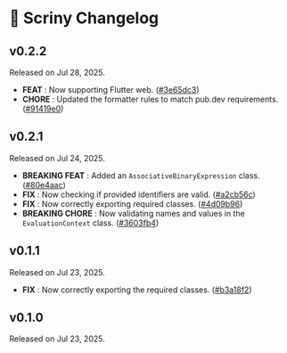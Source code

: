 # 📰 Scriny Changelog

## v0.2.2
Released on Jul 28, 2025.

* **FEAT** : Now supporting Flutter web. ([#3e65dc3](https://github.com/Skyost/Scriny/commit/3e65dc3))
* **CHORE** : Updated the formatter rules to match pub.dev requirements. ([#91419e0](https://github.com/Skyost/Scriny/commit/91419e0))

## v0.2.1
Released on Jul 24, 2025.

* **BREAKING FEAT** : Added an `AssociativeBinaryExpression` class. ([#80e4aac](https://github.com/Skyost/Scriny/commit/80e4aac))
* **FIX** : Now checking if provided identifiers are valid. ([#a2cb56c](https://github.com/Skyost/Scriny/commit/a2cb56c))
* **FIX** : Now correctly exporting required classes. ([#4d09b96](https://github.com/Skyost/Scriny/commit/4d09b96))
* **BREAKING CHORE** : Now validating names and values in the `EvaluationContext` class. ([#3603fb4](https://github.com/Skyost/Scriny/commit/3603fb4))

## v0.1.1
Released on Jul 23, 2025.

* **FIX** : Now correctly exporting the required classes. ([#b3a18f2](https://github.com/Skyost/Scriny/commit/b3a18f2))

## v0.1.0
Released on Jul 23, 2025.
